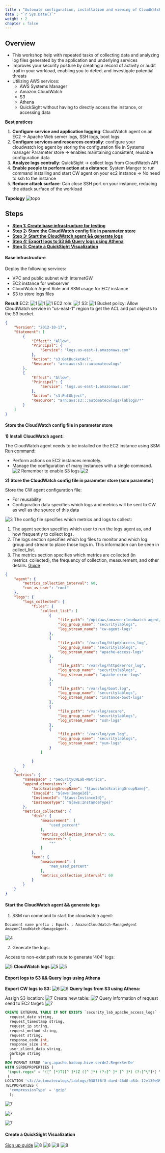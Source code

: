 ```yaml
---
title : "Automate configuration, installation and viewing of CloudWatch"
date : "`r Sys.Date()`"
weight : 2
chapter : false
---
```


## Overview
- This workshop help with repeated tasks of collecting data and analyzing log files generated by the application and underlying services 
- Improves your security posture by creating a record of activity or audit trail in your workload, enabling you to detect and investigate potential threats
- Utilizing AWS services:
    * AWS Systems Manager
    * Amazon CloudWatch 
    * S3
    * Athena
    * QuickSight
without having to directly access the instance, or accessing data 

**Best pratices**
1) **Configure service and application logging**: CloudWatch agent on an EC2 -> Apache Web server logs, SSH logs, boot logs
2) **Configure services and resources centrally**: configure your cloudwatch log agent by storing the configuration file in Systems manager Parameter store -> enables maintaining consistent, reusable configuration data
3) **Analyze logs centrally**: QuickSight -> collect logs from CloudWatch API
4) **Enable people to perform action at a distance**: System Manger to run command installing and start CW agent on your ec2 instance -> No need to ssh to the instance
5) **Reduce attack surface**: Can close SSH port on your instance, reducing the attack surface of the workload

**Topology**
![topo](/images/well_2/topo.PNG)

## Steps
- **[Step 1: Create base infrastructure for testing](#base-infrastructure)**
- **[Step 2: Store the CloudWatch config file in parameter store](#store-the-cloudwatch-config-file-in-parameter-store)**
- **[Step 3: Start the CloudWatch agent && generate logs](#start-the-cloudwatch-agent--generat-logs)**
- **[Step 4: Export logs to S3 && Query logs using Athena](#export-logs-to-s3--query-logs-using-athena)**
- **[Step 5: Create a QuickSight Visualization](#create-a-quicksight-visualization)**
#### Base infrastructure
Deploy the following services:
- VPC and public subnet with InternetGW
- EC2 instance for webserver
- CloudWatch Agent Role and SSM usage for EC2 instance
- S3 to store logs files

**Result**
EC2:
![1](/images/well_2/1.png)
![1](/images/well_2/1.2.png)
![1](/images/well_2/1.3.png)
EC2 role:
![1](/images/well_2/1.4.png)
S3:
![1](/images/well_2/1.5.png)
Bucket policy: Allow CloudWatch service in "us-east-1" region to get the ACL and put objects to the S3 bucket.
```json
{
    "Version": "2012-10-17",
    "Statement": [
        {
            "Effect": "Allow",
            "Principal": {
                "Service": "logs.us-east-1.amazonaws.com"
            },
            "Action": "s3:GetBucketAcl",
            "Resource": "arn:aws:s3:::automatecwlogs"
        },
        {
            "Effect": "Allow",
            "Principal": {
                "Service": "logs.us-east-1.amazonaws.com"
            },
            "Action": "s3:PutObject",
            "Resource": "arn:aws:s3:::automatecwlogs/lablogs/*"
        }
    ]
}
```
#### Store the CloudWatch config file in parameter store
**1) Install CloudWatch agent:**

The CloudWatch agent needs to be installed on the EC2 instance using SSM Run command:
- Perform actions on EC2 instances remotely.
- Manage the configuration of many instances with a single command. 
![2](/images/well_2/2.png)
Remember to enable S3 logs
![2](/images/well_2/2.1.png)

**2) Store the CloudWatch config file in parameter store (ssm parameter)**

Store the CW agent configuration file:
- For reusability
- Configuration data specifies which logs and metrics will be sent to CW as well as the source of this data

![3](/images/well_2/3.png)
The config file specifies which metrics and logs to collect:
1. The agent section specifies which user to run the logs agent as, and how frequently to collect logs.
2. The logs section specifies which log files to monitor and which log group and stream to place those logs in. This information can be seen in collect_list. 
3. The metrics section specifies which metrics are collected (in metrics_collected), the frequency of collection, measurement, and other details.
[Guide](https://docs.aws.amazon.com/AmazonCloudWatch/latest/monitoring/CloudWatch-Agent-Configuration-File-Details.html#CloudWatch-Agent-Configuration-File-Agentsection)
```json
{
	"agent": {
		"metrics_collection_interval": 60,
		"run_as_user": "root"
	},
	"logs": {
		"logs_collected": {
			"files": {
				"collect_list": [
					{
						"file_path": "/opt/aws/amazon-cloudwatch-agent/logs/amazon-cloudwatch-agent.log",
						"log_group_name": "securitylablogs",
						"log_stream_name": "cw-agent-logs"
					},
					{
						"file_path": "/var/log/httpd/access_log",
						"log_group_name": "securitylablogs",
						"log_stream_name": "apache-access-logs"
					},
					{
						"file_path": "/var/log/httpd/error_log",
						"log_group_name": "securitylablogs",
						"log_stream_name": "apache-error-logs"
					},
					{
						"file_path": "/var/log/boot.log",
						"log_group_name": "securitylablogs",
						"log_stream_name": "instance-boot-logs"
					},
					{
						"file_path": "/var/log/secure",
						"log_group_name": "securitylablogs",
						"log_stream_name": "ssh-logs"
					},
					{
						"file_path": "/var/log/yum.log",
						"log_group_name": "securitylablogs",
						"log_stream_name": "yum-logs"
					}
				]

			}
		}
	},
	"metrics": {
		"namespace" : "SecurityCWLab-Metrics",
		"append_dimensions": {
			"AutoScalingGroupName": "${aws:AutoScalingGroupName}",
			"ImageId": "${aws:ImageId}",
			"InstanceId": "${aws:InstanceId}",
			"InstanceType": "${aws:InstanceType}"
		},
		"metrics_collected": {
			"disk": {
				"measurement": [
					"used_percent"
				],
				"metrics_collection_interval": 60,
				"resources": [
					"*"
				]
			},
			"mem": {
				"measurement": [
					"mem_used_percent"
				],
				"metrics_collection_interval": 60
			}
		}
	}
}

```

#### Start the CloudWatch agent && generate logs
1. SSM run command to start the cloudwatch agent:
```shell
Document name prefix : Equals : AmazonCloudWatch-ManageAgent
AmazonCloudWatch-ManageAgent.
```
![4](/images/well_2/4.png)

2. Generate the logs:

Access to non-exist path route to generate '404' logs:

![5](/images/well_2/5.png)
**CloudWatch logs**
![5](/images/well_2/5.1.png)
![5](/images/well_2/5.2.png)

#### Export logs to S3 && Query logs using Athena
**Export CW logs to S3:**
![6](/images/well_2/6.png)
![6](/images/well_2/6.1.png)
**Query logs from S3 using Athena:**

Assign S3 location:
![7](/images/well_2/7.png)
Create new table:
![7](/images/well_2/7.1.png)
Query information of request send to EC2 target:
![7](/images/well_2/7.2.png)
```sql
CREATE EXTERNAL TABLE IF NOT EXISTS `security_lab_apache_access_logs` (
  request_date string,
  request_timestamp string,
  request_ip string,
  request_method string,
  request string,
  response_code int,
  response_size int,
  user_client_data string,
  garbage string
  )
ROW FORMAT SERDE 'org.apache.hadoop.hive.serde2.RegexSerDe'
WITH SERDEPROPERTIES (
 "input.regex" = "([^ ]*)T([^ ]*)Z ([^ ]*) (?:[^ ]* [^ ]*) (?:[^\"]*) \"([^ ]*) ([^\"]*)\" ([^ ]*) ([^ ]*) (?:\"[^\"]*\") (\"[^\"]*\")([^\n]*)"
 )
LOCATION 's3://automatecwlogs/lablogs/0387f6f8-daed-46d0-a54c-12e130e39e5d/apache-access-logs/'
TBLPROPERTIES (
  'compressionType' = 'gzip'
  );
```
![7](/images/well_2/7.3.png)

![7](/images/well_2/7.4.png)

![7](/images/well_2/7.5.png)

#### Create a QuickSight Visualization
[Sign up guide](https://docs.aws.amazon.com/quicksight/latest/user/signing-up.html)
![8](/images/well_2/8.png)
![8](/images/well_2/8.1.png)
![8](/images/well_2/8.2.png)
![8](/images/well_2/8.3.png)


